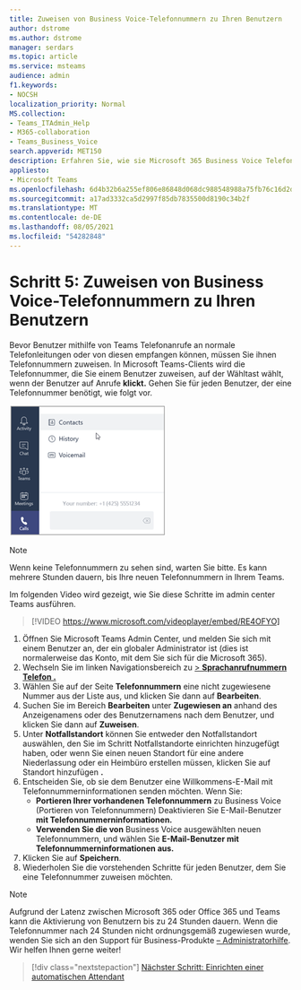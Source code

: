 ```yaml
---
title: Zuweisen von Business Voice-Telefonnummern zu Ihren Benutzern
author: dstrome
ms.author: dstrome
manager: serdars
ms.topic: article
ms.service: msteams
audience: admin
f1.keywords:
- NOCSH
localization_priority: Normal
MS.collection:
- Teams_ITAdmin_Help
- M365-collaboration
- Teams_Business_Voice
search.appverid: MET150
description: Erfahren Sie, wie sie Microsoft 365 Business Voice Telefonnummern Benutzern in Ihrer Organisation zuweisen.
appliesto:
- Microsoft Teams
ms.openlocfilehash: 6d4b32b6a255ef806e86848d068dc988548988a75fb76c16d2dc4334b0d51d7d
ms.sourcegitcommit: a17ad3332ca5d2997f85db7835500d8190c34b2f
ms.translationtype: MT
ms.contentlocale: de-DE
ms.lasthandoff: 08/05/2021
ms.locfileid: "54282848"
---
```

# <a name="step-5-assign-business-voice-phone-numbers-to-your-users"></a>Schritt 5: Zuweisen von Business Voice-Telefonnummern zu Ihren Benutzern

Bevor Benutzer mithilfe von Teams Telefonanrufe an normale Telefonleitungen oder von diesen empfangen können, müssen Sie ihnen Telefonnummern zuweisen. In Microsoft Teams-Clients wird die Telefonnummer, die Sie einem Benutzer zuweisen, auf der Wähltast wählt, wenn der Benutzer auf Anrufe **klickt.** Gehen Sie für jeden Benutzer, der eine Telefonnummer benötigt, wie folgt vor.

![Telefonnummer des Benutzers, die in Microsoft Teams angezeigt wird.](../media/teams-phone-number.png)

> [!NOTE]
> Wenn keine Telefonnummern zu sehen sind, warten Sie bitte. Es kann mehrere Stunden dauern, bis Ihre neuen Telefonnummern in Ihrem Teams.

Im folgenden Video wird gezeigt, wie Sie diese Schritte im admin center Teams ausführen.

> [!VIDEO https://www.microsoft.com/videoplayer/embed/RE4OFYO]

1. Öffnen Sie Microsoft Teams Admin Center, und melden Sie sich mit einem Benutzer an, der ein globaler Administrator ist (dies ist normalerweise das Konto, mit dem Sie sich für die Microsoft 365).
1. Wechseln Sie im linken Navigationsbereich zu <a href="https://admin.teams.microsoft.com/phone-numbers" target="_blank">   >  **Sprachanrufnummern Telefon .**</a>
1. Wählen Sie auf der Seite **Telefonnummern** eine nicht zugewiesene Nummer aus der Liste aus, und klicken Sie dann auf **Bearbeiten**.  
1. Suchen Sie im Bereich **Bearbeiten** unter **Zugewiesen an** anhand des Anzeigenamens oder des Benutzernamens nach dem Benutzer, und klicken Sie dann auf **Zuweisen**.
1. Unter **Notfallstandort** können Sie entweder den Notfallstandort [](set-up-emergency-locations.md) auswählen, den Sie im Schritt Notfallstandorte einrichten hinzugefügt haben, oder wenn Sie einen neuen Standort für eine andere Niederlassung oder ein Heimbüro erstellen müssen, klicken Sie auf Standort hinzufügen **.**
1. Entscheiden Sie, ob sie dem Benutzer eine Willkommens-E-Mail mit Telefonnummerninformationen senden möchten. Wenn Sie:
    - **Portieren Ihrer vorhandenen Telefonnummern** zu Business  Voice (Portieren von Telefonnummern) Deaktivieren Sie E-Mail-Benutzer **mit Telefonnummerninformationen.**
    - **Verwenden Sie die von** Business Voice ausgewählten neuen Telefonnummern, und wählen Sie **E-Mail-Benutzer mit Telefonnummerninformationen aus.** 
1. Klicken Sie auf **Speichern**.
1. Wiederholen Sie die vorstehenden Schritte für jeden Benutzer, dem Sie eine Telefonnummer zuweisen möchten.

> [!NOTE]
> Aufgrund der Latenz zwischen Microsoft 365 oder Office 365 und Teams kann die Aktivierung von Benutzern bis zu 24 Stunden dauern. Wenn die Telefonnummer nach 24 Stunden nicht ordnungsgemäß zugewiesen wurde, wenden Sie sich an den Support für Business-Produkte [– Administratorhilfe](/microsoft-365/admin/contact-support-for-business-products). Wir helfen Ihnen gerne weiter!

> [!div class="nextstepaction"]
> [Nächster Schritt: Einrichten einer automatischen Attendant](set-up-auto-attendant.md?tabs=general-info#steps)
